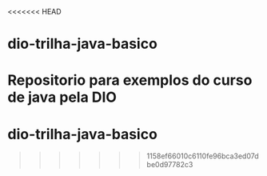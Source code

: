 <<<<<<< HEAD
# dio-trilha-java-basico
Repositorio para exemplos do curso de java pela DIO
=======
# dio-trilha-java-basico
>>>>>>> 1158ef66010c6110fe96bca3ed07dbe0d97782c3
